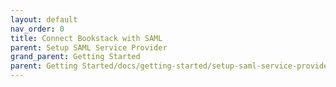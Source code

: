 ```yaml
---
layout: default
nav_order: 0
title: Connect Bookstack with SAML
parent: Setup SAML Service Provider
grand_parent: Getting Started
parent: Getting Started/docs/getting-started/setup-saml-service-provider/bookstack
---
```

